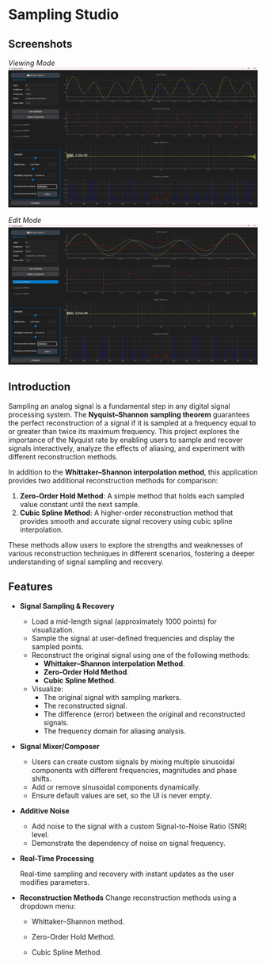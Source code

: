 # Sampling Studio
## Screenshots
*Viewing Mode*
![Viewing Mode](images/viewing-mode.png)

*Edit Mode*
![Edit Mode](images/edit-mode.png)


## Introduction
Sampling an analog signal is a fundamental step in any digital signal processing system. The **Nyquist–Shannon sampling theorem** guarantees the perfect reconstruction of a signal if it is sampled at a frequency equal to or greater than twice its maximum frequency. This project explores the importance of the Nyquist rate by enabling users to sample and recover signals interactively, analyze the effects of aliasing, and experiment with different reconstruction methods.

In addition to the **Whittaker–Shannon interpolation method**, this application provides two additional reconstruction methods for comparison:
1. **Zero-Order Hold Method**: A simple method that holds each sampled value constant until the next sample.
2. **Cubic Spline Method**: A higher-order reconstruction method that provides smooth and accurate signal recovery using cubic spline interpolation.

These methods allow users to explore the strengths and weaknesses of various reconstruction techniques in different scenarios, fostering a deeper understanding of signal sampling and recovery.
## Features
- **Signal Sampling & Recovery**
  - Load a mid-length signal (approximately 1000 points) for visualization.
  - Sample the signal at user-defined frequencies and display the sampled points.
  - Reconstruct the original signal using one of the following methods:
    - **Whittaker–Shannon interpolation Method**.
    - **Zero-Order Hold Method**.
    - **Cubic Spline Method**.
  - Visualize:
    - The original signal with sampling markers.
    - The reconstructed signal.
    - The difference (error) between the original and reconstructed signals.
    - The frequency domain for aliasing analysis.
- **Signal Mixer/Composer**
  - Users can create custom signals by mixing multiple sinusoidal components with different frequencies, magnitudes and phase shifts.
  - Add or remove sinusoidal components dynamically.
  - Ensure default values are set, so the UI is never empty.
- **Additive Noise**
  - Add noise to the signal with a custom Signal-to-Noise Ratio (SNR) level.
  - Demonstrate the dependency of noise on signal frequency.
- **Real-Time Processing**
   
   Real-time sampling and recovery with instant updates as the user modifies parameters.
- **Reconstruction Methods**
  Change reconstruction methods using a dropdown menu:

  - Whittaker–Shannon method.

  - Zero-Order Hold Method.

  - Cubic Spline Method.
